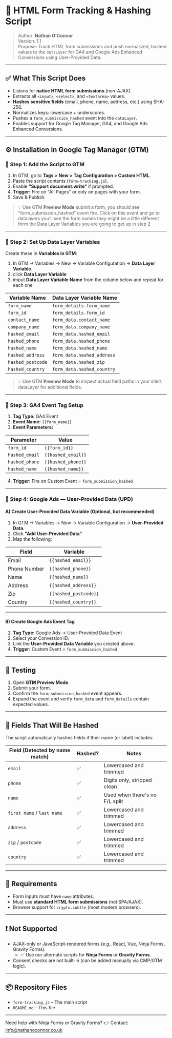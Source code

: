# 📩 HTML Form Tracking & Hashing Script

> Author: **Nathan O'Connor**  
> Version: 1.1  
> Purpose: Track HTML form submissions and push normalized, hashed values to the `dataLayer` for GA4 and Google Ads Enhanced Conversions using User-Provided Data.

---

## ✅ What This Script Does

- Listens for **native HTML form submissions** (non-AJAX).
- Extracts all `<input>`, `<select>`, and `<textarea>` values.
- **Hashes sensitive fields** (email, phone, name, address, etc.) using SHA-256.
- Normalizes keys: lowercase + underscores.
- Pushes a `form_submission_hashed` event into the `dataLayer`.
- Enables support for Google Tag Manager, GA4, and Google Ads Enhanced Conversions.

---

## ⚙️ Installation in Google Tag Manager (GTM)

### 📄 Step 1: Add the Script to GTM

1. In GTM, go to **Tags > New > Tag Configuration > Custom HTML**.
2. Paste the script contents (`form-tracking.js`).
3. Enable **"Support document.write"** if prompted.
4. **Trigger:** Fire on "All Pages" or only on pages with your form.
5. Save & Publish.

> 💡 Use GTM **Preview Mode** submit a form, you should see "form_submission_hashed" event fire. Click on this event and go to datalayers you'll see the form names they might be a little different form the Data Layer Variables you are going to get up in step 2

---

### 🧠 Step 2: Set Up Data Layer Variables

Create these in **Variables in GTM**:

1. In GTM → Variables → New → Variable Configuration → **Data Layer Variable**.
2. click **Data Layer Variable**
3. imput **Data Layer Variable Name** from the column below and repeat for each one

| Variable Name      | Data Layer Variable Name        |
|--------------------|----------------------------------|
| `form_name`        | `form_details.form_name`        |
| `form_id`          | `form_details.form_id`          |
| `contact_name`     | `form_data.contact_name`        |
| `company_name`     | `form_data.company_name`        |
| `hashed_email`     | `form_data.hashed_email`        |
| `hashed_phone`     | `form_data.hashed_phone`        |
| `hashed_name`      | `form_data.hashed_name`         |
| `hashed_address`   | `form_data.hashed_address`      |
| `hashed_postcode`  | `form_data.hashed_zip`          |
| `hashed_country`   | `form_data.hashed_country`      |

> 💡 Use GTM **Preview Mode** to inspect actual field paths in your site’s dataLayer for additional fields.

---

### 🧾 Step 3: GA4 Event Tag Setup

1. **Tag Type:** GA4 Event
2. **Event Name:** `{{form_name}}`
3. **Event Parameters:**

| Parameter         | Value                      |
|-------------------|----------------------------|
| `form_id`         | `{{form_id}}`              |
| `hashed_email`    | `{{hashed_email}}`         |
| `hashed_phone`    | `{{hashed_phone}}`         |
| `hashed_name`     | `{{hashed_name}}`          |

4. **Trigger:** Fire on Custom Event = `form_submission_hashed`

---

### 🔁 Step 4: Google Ads — User-Provided Data (UPD)

#### A) Create User-Provided Data Variable (Optional, but recommended)
1. In GTM → Variables → New → Variable Configuration → **User-Provided Data**.
2. Click **"Add User-Provided Data"**
3. Map the following:

| Field           | Variable             |
|----------------|----------------------|
| Email           | `{{hashed_email}}`   |
| Phone Number    | `{{hashed_phone}}`   |
| Name            | `{{hashed_name}}`    |
| Address         | `{{hashed_address}}` |
| Zip             | `{{hashed_postcode}}`|
| Country         | `{{hashed_country}}` |

---

#### B) Create Google Ads Event Tag

1. **Tag Type:** Google Ads → User-Provided Data Event
2. Select your Conversion ID.
3. Link the **User-Provided Data Variable** you created above.
4. **Trigger:** Custom Event = `form_submission_hashed`

---

## 🧪 Testing

1. Open **GTM Preview Mode**.
2. Submit your form.
3. Confirm the `form_submission_hashed` event appears.
4. Expand the event and verify `form_data` and `form_details` contain expected values.

---

## 🔐 Fields That Will Be Hashed

The script automatically hashes fields if their name (or label) includes:

| Field (Detected by name match) | Hashed? | Notes                          |
|--------------------------------|---------|--------------------------------|
| `email`                        | ✅      | Lowercased and trimmed         |
| `phone`                        | ✅      | Digits only, stripped clean    |
| `name`                         | ✅      | Used when there's no F/L split |
| `first name` / `last name`     | ✅      | Lowercased and trimmed         |
| `address`                      | ✅      | Lowercased and trimmed         |
| `zip` / `postcode`             | ✅      | Lowercased and trimmed         |
| `country`                      | ✅      | Lowercased and trimmed         |

---

## 🔎 Requirements

- Form inputs must have `name` attributes.
- Must use **standard HTML form submissions** (not SPA/AJAX).
- Browser support for `crypto.subtle` (most modern browsers).

---

## ❗ Not Supported

- AJAX-only or JavaScript-rendered forms (e.g., React, Vue, Ninja Forms, Gravity Forms).
  - ✅ Use our alternate scripts for **Ninja Forms** or **Gravity Forms**.
- Consent checks are not built-in (can be added manually via CMP/GTM logic).

---

## 📦 Repository Files

- `form-tracking.js` – The main script
- `README.md` – This file

---

Need help with Ninja Forms or Gravity Forms?
👉 Contact: [info@nathanoconnor.co.uk](mailto:info@nathanoconnor.co.uk)
